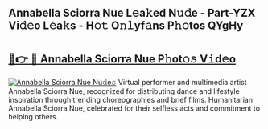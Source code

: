 ## Annabella Sciorra Nue L𝚎a𝚔ed N𝚞𝚍e - Part-YZX Vi𝚍𝚎o L𝚎a𝚔s - H𝚘𝚝 O𝚗𝚕yf𝚊ns P𝚑𝚘tos QYgHy

# <h2><a href="http://kfb2xf.oniu.top/?m=Annabella+Sciorra+Nue">🔗👉 🔴 Annabella Sciorra Nue P𝚑ot𝚘𝚜 V𝚒d𝚎o</a></h2>

[![Annabella Sciorra Nue Nu𝚍e𝚜](https://i.imgur.com/0qMVB7G.gif)](http://kfb2xf.oniu.top/?m=Annabella+Sciorra+Nue)
Virtual performer and multimedia artist Annabella Sciorra Nue, recognized for distributing dance and lifestyle inspiration through trending choreographies and brief films. Humanitarian Annabella Sciorra Nue, celebrated for their selfless acts and commitment to helping others.  
